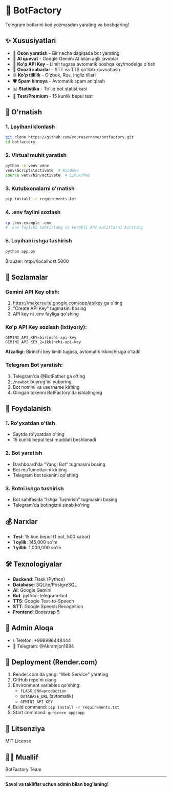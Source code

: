 # 🤖 BotFactory

Telegram botlarini kod yozmasdan yarating va boshqaring!

## ✨ Xususiyatlari

- 🚀 **Oson yaratish** - Bir necha daqiqada bot yarating
- 🧠 **AI quvvat** - Google Gemini AI bilan aqlli javoblar
- 🔄 **Ko'p API Key** - Limit tugasa avtomatik boshqa key/modelga o'tish
- 🎤 **Ovozli xabarlar** - STT va TTS qo'llab-quvvatlash
- 🌐 **Ko'p tillilik** - O'zbek, Rus, Ingliz tillari
- 🛡️ **Spam himoya** - Avtomatik spam aniqlash
- 📊 **Statistika** - To'liq bot statistikasi
- 💎 **Test/Premium** - 15 kunlik bepul test

## 🚀 O'rnatish

### 1. Loyihani klonlash
```bash
git clone https://github.com/yourusername/botfactory.git
cd botfactory
```

### 2. Virtual muhit yaratish
```bash
python -m venv venv
venv\Scripts\activate  # Windows
source venv/bin/activate  # Linux/Mac
```

### 3. Kutubxonalarni o'rnatish
```bash
pip install -r requirements.txt
```

### 4. .env faylini sozlash
```bash
cp .env.example .env
# .env faylini tahrirlang va kerakli API kalitlarni kiriting
```

### 5. Loyihani ishga tushirish
```bash
python app.py
```

Brauzer: http://localhost:5000

## 📝 Sozlamalar

### Gemini API Key olish:
1. https://makersuite.google.com/app/apikey ga o'ting
2. "Create API Key" tugmasini bosing
3. API key ni .env fayliga qo'shing

### Ko'p API Key sozlash (Ixtiyoriy):
```env
GEMINI_API_KEY=birinchi-api-key
GEMINI_API_KEY_2=ikkinchi-api-key
```
**Afzalligi:** Birinchi key limiti tugasa, avtomatik ikkinchisiga o'tadi!

### Telegram Bot yaratish:
1. Telegram'da @BotFather ga o'ting
2. `/newbot` buyrug'ini yuboring
3. Bot nomini va username kiriting
4. Olingan tokenni BotFactory'da ishlatinging

## 🎯 Foydalanish

### 1. Ro'yxatdan o'tish
- Saytda ro'yxatdan o'ting
- 15 kunlik bepul test muddati boshlanadi

### 2. Bot yaratish
- Dashboard'da "Yangi Bot" tugmasini bosing
- Bot ma'lumotlarini kiriting
- Telegram bot tokenini qo'shing

### 3. Botni ishga tushirish
- Bot sahifasida "Ishga Tushirish" tugmasini bosing
- Telegram'da botingizni sinab ko'ring

## 💰 Narxlar

- **Test**: 15 kun bepul (1 bot, 500 xabar)
- **1 oylik**: 145,000 so'm
- **1 yillik**: 1,000,000 so'm

## 🛠️ Texnologiyalar

- **Backend**: Flask (Python)
- **Database**: SQLite/PostgreSQL
- **AI**: Google Gemini
- **Bot**: python-telegram-bot
- **TTS**: Google Text-to-Speech
- **STT**: Google Speech Recognition
- **Frontend**: Bootstrap 5

## 📱 Admin Aloqa

- 📞 Telefon: +998996448444
- 💬 Telegram: @Akramjon1984

## 🔧 Deployment (Render.com)

1. Render.com da yangi "Web Service" yarating
2. GitHub repo'ni ulang
3. Environment variables qo'shing:
   - `FLASK_ENV=production`
   - `DATABASE_URL` (avtomatik)
   - `GEMINI_API_KEY`
4. Build command: `pip install -r requirements.txt`
5. Start command: `gunicorn app:app`

## 📄 Litsenziya

MIT License

## 👨‍💻 Muallif

BotFactory Team

---

**Savol va takliflar uchun admin bilan bog'laning!**
